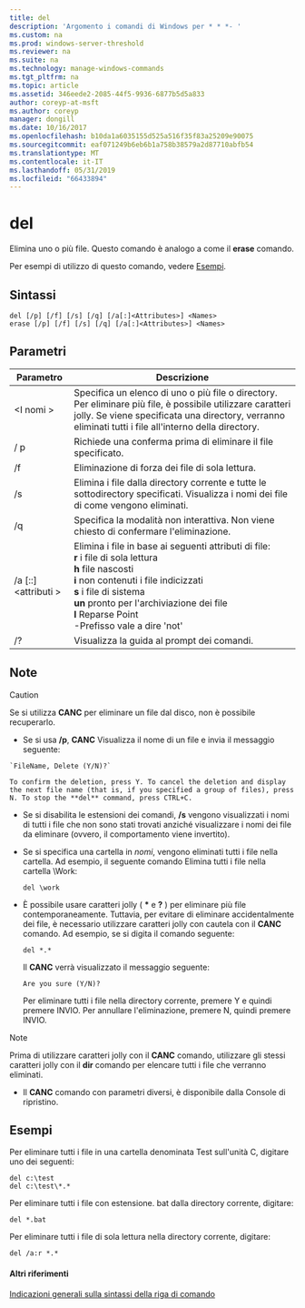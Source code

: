 ```yaml
---
title: del
description: 'Argomento i comandi di Windows per * * *- '
ms.custom: na
ms.prod: windows-server-threshold
ms.reviewer: na
ms.suite: na
ms.technology: manage-windows-commands
ms.tgt_pltfrm: na
ms.topic: article
ms.assetid: 346eede2-2085-44f5-9936-6877b5d5a833
author: coreyp-at-msft
ms.author: coreyp
manager: dongill
ms.date: 10/16/2017
ms.openlocfilehash: b10da1a6035155d525a516f35f83a25209e90075
ms.sourcegitcommit: eaf071249b6eb6b1a758b38579a2d87710abfb54
ms.translationtype: MT
ms.contentlocale: it-IT
ms.lasthandoff: 05/31/2019
ms.locfileid: "66433894"
---
```

# <a name="del"></a>del



Elimina uno o più file. Questo comando è analogo a come il **erase** comando.

Per esempi di utilizzo di questo comando, vedere [Esempi](#BKMK_examples).

## <a name="syntax"></a>Sintassi

```
del [/p] [/f] [/s] [/q] [/a[:]<Attributes>] <Names>
erase [/p] [/f] [/s] [/q] [/a[:]<Attributes>] <Names>
```

## <a name="parameters"></a>Parametri

|Parametro|Descrizione|
|---------|-----------|
|\<I nomi >|Specifica un elenco di uno o più file o directory. Per eliminare più file, è possibile utilizzare caratteri jolly. Se viene specificata una directory, verranno eliminati tutti i file all'interno della directory.|
|/ p|Richiede una conferma prima di eliminare il file specificato.|
|/f|Eliminazione di forza dei file di sola lettura.|
|/s|Elimina i file dalla directory corrente e tutte le sottodirectory specificati. Visualizza i nomi dei file di come vengono eliminati.|
|/q|Specifica la modalità non interattiva. Non viene chiesto di confermare l'eliminazione.|
|/a [::]\<attributi >|Elimina i file in base ai seguenti attributi di file:</br>**r** i file di sola lettura</br>**h** file nascosti</br>**i** non contenuti i file indicizzati</br>**s** i file di sistema</br>**un** pronto per l'archiviazione dei file</br>**l** Reparse Point</br>-Prefisso vale a dire 'not'|
|/?|Visualizza la guida al prompt dei comandi.|

## <a name="remarks"></a>Note

> [!CAUTION]
> Se si utilizza **CANC** per eliminare un file dal disco, non è possibile recuperarlo.
> -   Se si usa **/p**, **CANC** Visualizza il nome di un file e invia il messaggio seguente:

    `FileName, Delete (Y/N)?`

    To confirm the deletion, press Y. To cancel the deletion and display the next file name (that is, if you specified a group of files), press N. To stop the **del** command, press CTRL+C.
- Se si disabilita le estensioni dei comandi, **/s** vengono visualizzati i nomi di tutti i file che non sono stati trovati anziché visualizzare i nomi dei file da eliminare (ovvero, il comportamento viene invertito).
- Se si specifica una cartella in *nomi*, vengono eliminati tutti i file nella cartella. Ad esempio, il seguente comando Elimina tutti i file nella cartella \Work:  
  ```
  del \work
  ```  
- È possibile usare caratteri jolly ( **&#42;** e **?** ) per eliminare più file contemporaneamente. Tuttavia, per evitare di eliminare accidentalmente dei file, è necessario utilizzare caratteri jolly con cautela con il **CANC** comando. Ad esempio, se si digita il comando seguente:  
  ```
  del *.*
  ```  
  Il **CANC** verrà visualizzato il messaggio seguente:

  `Are you sure (Y/N)?`

  Per eliminare tutti i file nella directory corrente, premere Y e quindi premere INVIO. Per annullare l'eliminazione, premere N, quindi premere INVIO.

> [!NOTE]
> Prima di utilizzare caratteri jolly con il **CANC** comando, utilizzare gli stessi caratteri jolly con il **dir** comando per elencare tutti i file che verranno eliminati.
> -   Il **CANC** comando con parametri diversi, è disponibile dalla Console di ripristino.

## <a name="BKMK_examples"></a>Esempi

Per eliminare tutti i file in una cartella denominata Test sull'unità C, digitare uno dei seguenti:
```
del c:\test
del c:\test\*.*
```
Per eliminare tutti i file con estensione. bat dalla directory corrente, digitare:
```
del *.bat
```
Per eliminare tutti i file di sola lettura nella directory corrente, digitare:
```
del /a:r *.*
```

#### <a name="additional-references"></a>Altri riferimenti

[Indicazioni generali sulla sintassi della riga di comando](command-line-syntax-key.md)
